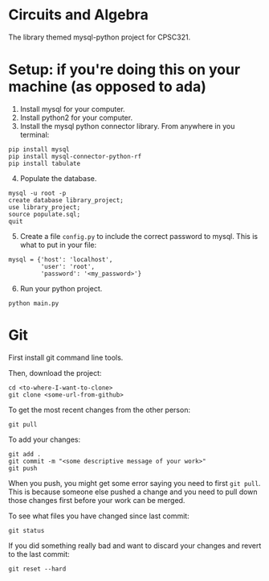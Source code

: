 # Circuits and Algebra

The library themed mysql-python project for CPSC321.

# Setup: if you're doing this on your machine (as opposed to ada)
1. Install mysql for your computer.
2. Install python2 for your computer.
3. Install the mysql python connector library. From anywhere in you terminal:
```
pip install mysql
pip install mysql-connector-python-rf
pip install tabulate
```
4. Populate the database.
```
mysql -u root -p
create database library_project;
use library_project;
source populate.sql;
quit
```
5. Create a file `config.py` to include the correct password to mysql. This is what to put in your file:
```
mysql = {'host': 'localhost',
         'user': 'root',
         'password': '<my_password>'}
```
6. Run your python project.
```
python main.py
```

# Git
First install git command line tools.

Then, download the project:
```
cd <to-where-I-want-to-clone>
git clone <some-url-from-github>
```

To get the most recent changes from the other person:
```
git pull
```

To add your changes:
```
git add .
git commit -m "<some descriptive message of your work>"
git push
```
When you push, you might get some error saying you need to first `git pull`.
This is because someone else pushed a change and you need to pull down those changes first before your work can be merged.

To see what files you have changed since last commit:
```
git status
```

If you did something really bad and want to discard your changes and revert to the last commit:
```
git reset --hard
```
